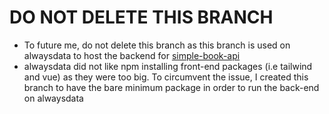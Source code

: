 # DO NOT DELETE THIS BRANCH

- To future me, do not delete this branch as this branch is used on alwaysdata to host the backend for [simple-book-api](https://github.com/megancs601/simple-book-api)
- alwaysdata did not like npm installing front-end packages (i.e tailwind and vue) as they were too big. To circumvent the issue, I created this branch to have the bare minimum package in order to run the back-end on alwaysdata
